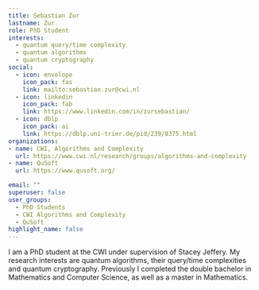 ```yaml
---
title: Sebastian Zur
lastname: Zur
role: PhD Student
interests:
  - quantum query/time complexity
  - quantum algorithms
  - quantum cryptography
social:
  - icon: envelope
    icon_pack: fas
    link: mailto:sebastian.zur@cwi.nl
  - icon: linkedin
    icon_pack: fab
    link: https://www.linkedin.com/in/zursebastian/
  - icon: dblp
    icon_pack: ai
    link: https://dblp.uni-trier.de/pid/239/8375.html
organizations:
- name: CWI, Algorithms and Complexity
  url: https://www.cwi.nl/research/groups/algorithms-and-complexity
- name: QuSoft
  url: https://www.qusoft.org/

email: ""
superuser: false
user_groups:
  - PhD Students
  - CWI Algorithms and Complexity
  - QuSoft
highlight_name: false
---
```


I am a PhD student at the CWI under supervision of Stacey Jeffery. My research interests are quantum algorithms, their query/time complexities and quantum cryptography. Previously I completed the double bachelor in Mathematics and Computer Science, as well as a master in Mathematics. 
